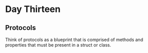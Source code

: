 # Day Thirteen

## Protocols

Think of protocols as a blueprint that is comprised of methods and properties that must be present in a struct or class. 

